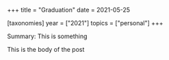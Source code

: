 +++
title = "Graduation"
date = 2021-05-25

[taxonomies]
year = ["2021"]
topics = ["personal"]
+++

Summary: This is something
<!-- more -->

This is the body of the post